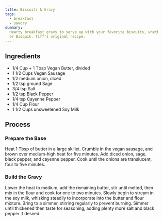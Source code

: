 ```yaml
---
title: Biscuits & Gravy
tags:
  - breakfast
  - savory
summary:
  Hearty breakfast gravy to serve up with your favorite biscuits, whether homemade
  or Bisquik. Tiff's original recipe.
---
```


## Ingredients

  - 1/4 Cup + 1 Tbsp Vegan Butter, divided
  - 1 1/2 Cups Vegan Sausage
  - 1/2 medium onion, diced
  - 1/2 tsp ground Sage
  - 3/4 tsp Salt
  - 1/2 tsp Black Pepper
  - 1/4 tsp Cayenne Pepper
  - 1/4 Cup Flour
  - 1 1/2 Cups unsweetened Soy Milk

## Process 

### Prepare the Base

Heat 1 Tbsp of butter in a large skillet. Crumble in the vegan sausage, and brown over medium-high heat for five minutes. Add diced onion, sage, black pepper, and cayenne pepper. Cook until the onions are translucent, four to five minutes.

### Build the Gravy

Lower the heat to medium, add the remaining butter, stir until melted, then mix in the flour and cook for one to two minutes. Slowly begin to stream in the soy milk, whisking steadily to incorporate into the butter and flour mixture. Bring to a simmer, stirring regularly to prevent burning. Simmer until thickened then taste for seasoning, adding plenty more salt and black pepper if desired.
